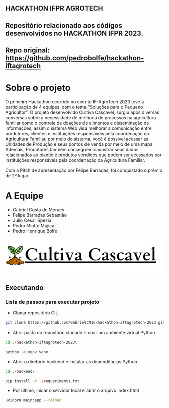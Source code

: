 ## HACKATHON IFPR AGROTECH

## Repositório relacionado aos códigos desenvolvidos no HACKATHON IFPR 2023.
## Repo original: https://github.com/pedrobolfe/hackathon-iftagrotech

# Sobre o projeto
O primeiro Hackathon ocorrido no evento IF-AgroTech 2023 teve a participação de 4 equipes, com o tema "Soluções para o Pequeno Agricultor". O projeto desenvolvido Cultiva Cascavel, surgiu após diversas conversas sobre a necessidade de melhoria de processos na agricultura familiar como o controle de doações de alimentos e disseminação de informações, assim o sistema Web visa melhorar a comunicação entre produtores, clientes e instituições responsáveis pela coordenação da Agricultura Familiar, por meio do sistema, você é possivel acessar as Unidades de Produção e seus pontos de venda por meio de uma mapa. Ademais, Produtores também conseguem cadastrar seus dados relacionados ao plantio e produtos vendidos que podem ser acessados por instituições responsáveis pela coordenação da Agricultura Familiar.

Com a Pitch de apresentação por Felipe Barradas, foi conquistado o prêmio de 2º lugar. 

# A Equipe
* Gabriel Costa de Moraes
* Felipe Barradas Sebastião
* Julio Cesar Spezia
* Pedro Miotto Mujica
* Pedro Henrique Bolfe

 <img src="/images/logo-Cultiva_Cascavel.png">

## Executando
### Lista de passos para executar projeto

* Clonar repositório Git.
```sh
git clone https://github.com/GabrielCM16/hackathon-iftagrotech-2023.git
```
* Abrir pasta do repostório clonado e criar um ambiente virtual Python
```sh
cd .\hackathon-iftagrotech-2023\
```
```sh
python -m venv venv
```
* Abrir o diretório backend e instalar as dependências Python
```sh
cd .\backend\
```
```sh
pip install -r .\requeriments.txt
```
* Por último, inicar o servidor local e abrir o arquivo index.html
```sh
uvicorn main:app --reload
```
